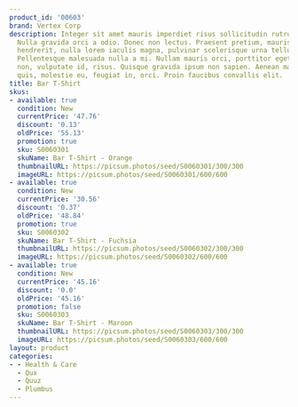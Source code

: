 ```yaml
---
product_id: '00603'
brand: Vertex Corp
description: Integer sit amet mauris imperdiet risus sollicitudin rutrum. Nullam imperdiet.
  Nulla gravida orci a odio. Donec non lectus. Praesent pretium, mauris sed fermentum
  hendrerit, nulla lorem iaculis magna, pulvinar scelerisque urna tellus a justo.
  Pellentesque malesuada nulla a mi. Nullam mauris orci, porttitor eget, sollicitudin
  non, vulputate id, risus. Quisque gravida ipsum non sapien. Aenean magna nisl, mollis
  quis, molestie eu, feugiat in, orci. Proin faucibus convallis elit.
title: Bar T-Shirt
skus:
- available: true
  condition: New
  currentPrice: '47.76'
  discount: '0.13'
  oldPrice: '55.13'
  promotion: true
  sku: S0060301
  skuName: Bar T-Shirt - Orange
  thumbnailURL: https://picsum.photos/seed/S0060301/300/300
  imageURL: https://picsum.photos/seed/S0060301/600/600
- available: true
  condition: New
  currentPrice: '30.56'
  discount: '0.37'
  oldPrice: '48.84'
  promotion: true
  sku: S0060302
  skuName: Bar T-Shirt - Fuchsia
  thumbnailURL: https://picsum.photos/seed/S0060302/300/300
  imageURL: https://picsum.photos/seed/S0060302/600/600
- available: true
  condition: New
  currentPrice: '45.16'
  discount: '0.0'
  oldPrice: '45.16'
  promotion: false
  sku: S0060303
  skuName: Bar T-Shirt - Maroon
  thumbnailURL: https://picsum.photos/seed/S0060303/300/300
  imageURL: https://picsum.photos/seed/S0060303/600/600
layout: product
categories:
- - Health & Care
  - Qux
  - Quuz
  - Plumbus
---
```


